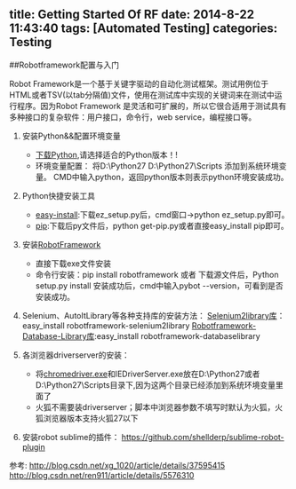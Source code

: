 title: Getting Started Of RF
date: 2014-8-22 11:43:40
tags: [Automated Testing]
categories: Testing
---

##Robotframework配置与入门

Robot Framework是一个基于关键字驱动的自动化测试框架。测试用例位于HTML或者TSV(以tab分隔值)文件，使用在测试库中实现的关键词来在测试中运行程序。因为Robot Framework 是灵活和可扩展的，所以它很合适用于测试具有多种接口的复杂软件：用户接口，命令行，web service，编程接口等。
<!-- more -->
1. 安装Python&&配置环境变量 
	- [下载Python](https://www.python.org/downloads/),请选择适合的Python版本！!
	- 环境变量配置：
	将D:\Python27 D:\Python27\Scripts 添加到系统环境变量。
	CMD中输入python，返回python版本则表示python环境安装成功。

2. Python快捷安装工具
	- [easy-install](http://peak.telecommunity.com/DevCenter/EasyInstall):下载ez_setup.py后，cmd窗口→python ez_setup.py即可。
	- [pip](https://pip.pypa.io/en/latest/installing.html):下载后py文件后，python get-pip.py或者直接easy_install pip即可。

3. 安装[RobotFramework](https://github.com/robotframework/robotframework)
   - 直接下载exe文件安装
   - 命令行安装：pip install robotframework 或者 下载源文件后，Python setup.py install
   安装成功后，cmd中输入pybot --version，可看到是否安装成功。

4. Selenium、AutoItLibrary等各种支持库的安装方法：
	[Selenium2library库](http://rtomac.github.io/robotframework-selenium2library/doc/Selenium2Library.html)：easy_install robotframework-selenium2library
	[Robotframework-Database-Library库](http://franz-see.github.io/Robotframework-Database-Library/):easy_install robotframework-databaselibrary

5. 各浏览器driverserver的安装：
   - 将[chromedriver.exe](https://code.google.com/p/selenium/wiki/ChromeDriver)和IEDriverServer.exe放在D:\Python27或者D:\Python27\Scripts目录下,因为这两个目录已经添加到系统环境变量里面了
   - 火狐不需要装driverserver；脚本中浏览器参数不填写时默认为火狐，火狐浏览器版本支持火狐27以下

6. 安装robot sublime的插件：
     https://github.com/shellderp/sublime-robot-plugin

参考:
	http://blog.csdn.net/xg_1020/article/details/37595415 
	http://blog.csdn.net/ren911/article/details/5576310




